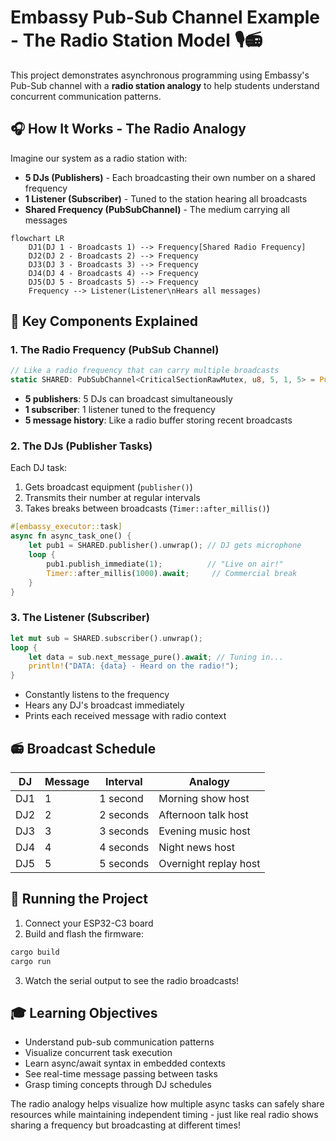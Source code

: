 # Embassy Pub-Sub Channel Example - The Radio Station Model 🎙️📻

This project demonstrates asynchronous programming using Embassy's Pub-Sub channel with a **radio station analogy** to help students understand concurrent communication patterns.

## 🎧 How It Works - The Radio Analogy

Imagine our system as a radio station with:
- **5 DJs (Publishers)** - Each broadcasting their own number on a shared frequency
- **1 Listener (Subscriber)** - Tuned to the station hearing all broadcasts
- **Shared Frequency (PubSubChannel)** - The medium carrying all messages

```mermaid
flowchart LR
    DJ1(DJ 1 - Broadcasts 1) --> Frequency[Shared Radio Frequency]
    DJ2(DJ 2 - Broadcasts 2) --> Frequency
    DJ3(DJ 3 - Broadcasts 3) --> Frequency
    DJ4(DJ 4 - Broadcasts 4) --> Frequency
    DJ5(DJ 5 - Broadcasts 5) --> Frequency
    Frequency --> Listener(Listener\nHears all messages)
```

## 📡 Key Components Explained

### 1. The Radio Frequency (PubSub Channel)
```rust
// Like a radio frequency that can carry multiple broadcasts
static SHARED: PubSubChannel<CriticalSectionRawMutex, u8, 5, 1, 5> = PubSubChannel::new();
```
- **5 publishers**: 5 DJs can broadcast simultaneously
- **1 subscriber**: 1 listener tuned to the frequency
- **5 message history**: Like a radio buffer storing recent broadcasts

### 2. The DJs (Publisher Tasks)
Each DJ task:
1. Gets broadcast equipment (`publisher()`)
2. Transmits their number at regular intervals
3. Takes breaks between broadcasts (`Timer::after_millis()`)

```rust
#[embassy_executor::task]
async fn async_task_one() {
    let pub1 = SHARED.publisher().unwrap(); // DJ gets microphone
    loop {
        pub1.publish_immediate(1);          // "Live on air!"
        Timer::after_millis(1000).await;     // Commercial break
    }
}
```

### 3. The Listener (Subscriber)
```rust
let mut sub = SHARED.subscriber().unwrap();
loop {
    let data = sub.next_message_pure().await; // Tuning in...
    println!("DATA: {data} - Heard on the radio!");
}
```
- Constantly listens to the frequency
- Hears any DJ's broadcast immediately
- Prints each received message with radio context

## 📻 Broadcast Schedule
| DJ  | Message | Interval | Analogy                 |
|-----|---------|----------|-------------------------|
| DJ1 | 1       | 1 second | Morning show host       |
| DJ2 | 2       | 2 seconds| Afternoon talk host     |
| DJ3 | 3       | 3 seconds| Evening music host      |
| DJ4 | 4       | 4 seconds| Night news host         |
| DJ5 | 5       | 5 seconds| Overnight replay host   |

## 🚀 Running the Project
1. Connect your ESP32-C3 board
2. Build and flash the firmware:
```bash
cargo build
cargo run
```
3. Watch the serial output to see the radio broadcasts!

## 🎓 Learning Objectives
- Understand pub-sub communication patterns
- Visualize concurrent task execution
- Learn async/await syntax in embedded contexts
- See real-time message passing between tasks
- Grasp timing concepts through DJ schedules

The radio analogy helps visualize how multiple async tasks can safely share resources while maintaining independent timing - just like real radio shows sharing a frequency but broadcasting at different times!

